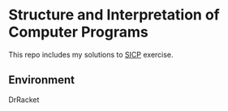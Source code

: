 # Structure and Interpretation of Computer Programs
This repo includes my solutions to [SICP](##Environment) exercise.

## Environment
DrRacket
